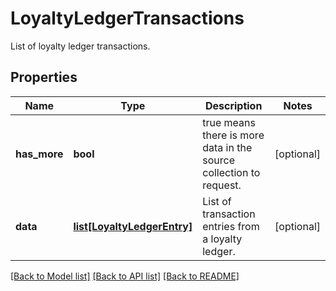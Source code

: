 # LoyaltyLedgerTransactions

List of loyalty ledger transactions.
## Properties
Name | Type | Description | Notes
------------ | ------------- | ------------- | -------------
**has_more** | **bool** | true means there is more data in the source collection to request. | [optional] 
**data** | [**list[LoyaltyLedgerEntry]**](LoyaltyLedgerEntry.md) | List of transaction entries from a loyalty ledger. | [optional] 

[[Back to Model list]](../README.md#documentation-for-models) [[Back to API list]](../README.md#documentation-for-api-endpoints) [[Back to README]](../README.md)


